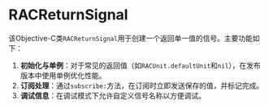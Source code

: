 # RACReturnSignal

该Objective-C类`RACReturnSignal`用于创建一个返回单一值的信号。主要功能如下：

1. **初始化与单例**：对于常见的返回值（如`RACUnit.defaultUnit`和`nil`），在发布版本中使用单例优化性能。
2. **订阅处理**：通过`subscribe:`方法，在订阅时立即发送保存的值，并标记完成。
3. **调试信息**：在调试模式下允许自定义信号名称以方便调试。
